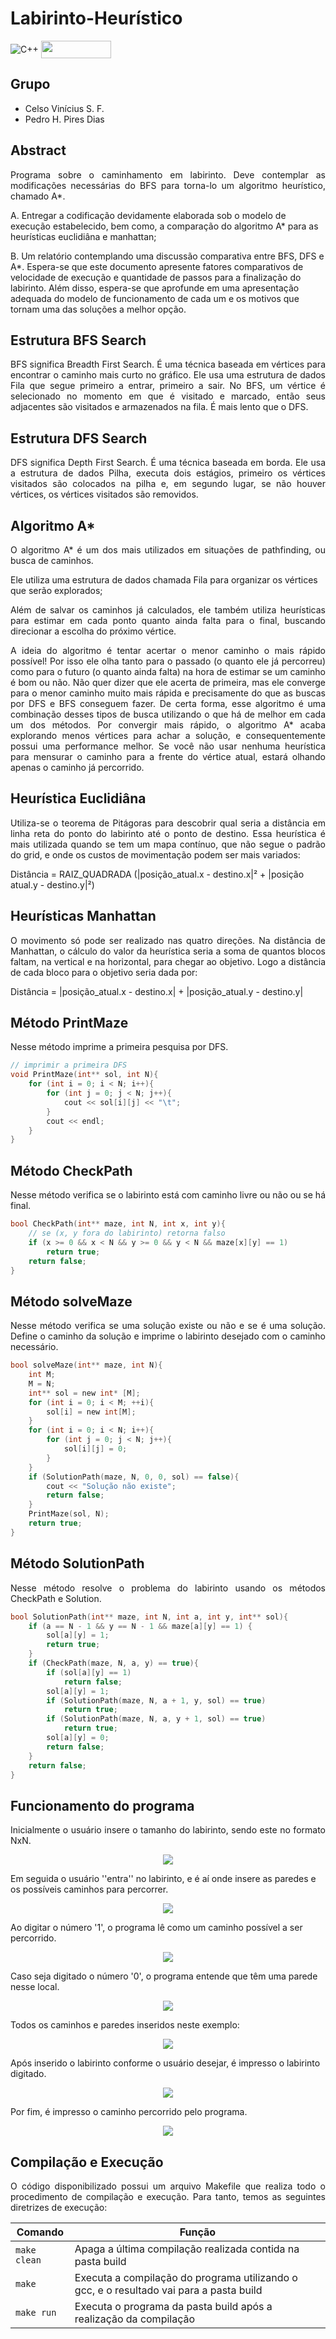 # Labirinto-Heurístico

<div style="display: inline-block;">
<img align="center" alt="C++" src="https://img.shields.io/badge/C%2B%2B-00599C?style=for-the-badge&logo=c%2B%2B&logoColor=white" />
<img align="center" height="28px" width="112px" src="https://img.shields.io/badge/Made%20for-VSCode-1f425f.svg"/> 
</a> 
</div>

<p> </p>
<p> </p>

## Grupo
- Celso Vinícius S. F.
- Pedro H. Pires Dias

## Abstract
<p align="justify">
Programa sobre o caminhamento em labirinto. Deve contemplar as modificações necessárias do BFS para torna-lo um algoritmo heurístico, chamado A*.

A. Entregar a codificação devidamente elaborada sob o modelo de execução estabelecido, bem como, a comparação do algoritmo A* para as heurísticas euclidiâna e manhattan;

B. Um relatório contemplando uma discussão comparativa entre BFS, DFS e A*. Espera-se que este documento apresente fatores comparativos de velocidade de execução e quantidade de passos para a finalização do labirinto. Além disso, espera-se que aprofunde em uma apresentação adequada do modelo de funcionamento de cada um e os motivos que tornam uma das soluções a melhor opção.

## Estrutura BFS Search
<p align="justify">
BFS significa Breadth First Search. É uma técnica baseada em vértices para encontrar o caminho mais curto no gráfico. Ele usa uma estrutura de dados Fila que segue primeiro a entrar, primeiro a sair. No BFS, um vértice é selecionado no momento em que é visitado e marcado, então seus adjacentes são visitados e armazenados na fila. É mais lento que o DFS. 
</p>

## Estrutura DFS Search
<p align="justify">
DFS significa Depth First Search. É uma técnica baseada em borda. Ele usa a estrutura de dados Pilha, executa dois estágios, primeiro os vértices visitados são colocados na pilha e, em segundo lugar, se não houver vértices, os vértices visitados são removidos. 
</p>

## Algoritmo A*
<p align="justify">
O algoritmo A* é um dos mais utilizados em situações de pathfinding, ou busca de caminhos.
</p>

Ele utiliza uma estrutura de dados chamada Fila para organizar os vértices que serão explorados;

<p align="justify">
Além de salvar os caminhos já calculados, ele também utiliza heurísticas para estimar em cada ponto quanto ainda falta para o final, buscando direcionar a escolha do próximo vértice.
</p>

<p align="justify">
A ideia do algoritmo é tentar acertar o menor caminho o mais rápido possível! Por isso ele olha tanto para o passado (o quanto ele já percorreu) como para o futuro (o quanto ainda falta) na hora de estimar se um caminho é bom ou não. Não quer dizer que ele acerta de primeira, mas ele converge para o menor caminho muito mais rápida e precisamente do que as buscas por DFS e BFS conseguem fazer. De certa forma, esse algoritmo é uma combinação desses tipos de busca utilizando o que há de melhor em cada um dos métodos.
Por convergir mais rápido, o algoritmo A* acaba explorando menos vértices para achar a solução, e consequentemente possui uma performance melhor. Se você não usar nenhuma heurística para mensurar o caminho para a frente do vértice atual, estará olhando apenas o caminho já percorrido.
</p>

## Heurística Euclidiâna
<p align="justify">
Utiliza-se o teorema de Pitágoras para descobrir qual seria a distância em linha reta do ponto do labirinto até o ponto de destino. Essa heurística é mais utilizada quando se tem um mapa contínuo, que não segue o padrão do grid, e onde os custos de movimentação podem ser mais variados:

Distância = RAIZ_QUADRADA (|posição_atual.x - destino.x|² + |posição atual.y - destino.y|²)
</p>

## Heurísticas Manhattan
<p align="justify">
O movimento só pode ser realizado nas quatro direções. Na distância de Manhattan, o cálculo do valor da heurística seria a soma de quantos blocos faltam, na vertical e na horizontal, para chegar ao objetivo. Logo a distância de cada bloco para o objetivo seria dada por:

Distância = |posição_atual.x - destino.x| + |posição_atual.y - destino.y|
</p>

## Método PrintMaze
<p align="justify">
Nesse método imprime a primeira pesquisa por DFS.
</p>

```c
// imprimir a primeira DFS
void PrintMaze(int** sol, int N){
    for (int i = 0; i < N; i++){
        for (int j = 0; j < N; j++){
            cout << sol[i][j] << "\t";
        }
        cout << endl;
    }
}
```

## Método CheckPath
<p align="justify">
Nesse método verifica se o labirinto está com caminho livre ou não ou se há final.
</p>

```c
bool CheckPath(int** maze, int N, int x, int y){
    // se (x, y fora do labirinto) retorna falso
    if (x >= 0 && x < N && y >= 0 && y < N && maze[x][y] == 1)
        return true;
    return false;
}  
```


## Método solveMaze
<p align="justify">
Nesse método verifica se uma solução existe ou não e se é uma solução. Define o caminho da solução e imprime o labirinto desejado com o caminho necessário.
</p>

```c
bool solveMaze(int** maze, int N){
    int M;
    M = N;
    int** sol = new int* [M];
    for (int i = 0; i < M; ++i){
        sol[i] = new int[M];
    }
    for (int i = 0; i < N; i++){
        for (int j = 0; j < N; j++){
            sol[i][j] = 0;
        }
    }
    if (SolutionPath(maze, N, 0, 0, sol) == false){
        cout << "Solução não existe";
        return false;
    }
    PrintMaze(sol, N);
    return true;
}  
```

## Método SolutionPath
<p align="justify">
Nesse método resolve o problema do labirinto usando os métodos CheckPath e Solution.
</p>

```c
bool SolutionPath(int** maze, int N, int a, int y, int** sol){
    if (a == N - 1 && y == N - 1 && maze[a][y] == 1) {
        sol[a][y] = 1;
        return true;
    }
    if (CheckPath(maze, N, a, y) == true){
        if (sol[a][y] == 1)
            return false;
        sol[a][y] = 1;
        if (SolutionPath(maze, N, a + 1, y, sol) == true)
            return true;
        if (SolutionPath(maze, N, a, y + 1, sol) == true)
            return true;
        sol[a][y] = 0;
        return false;
    }
    return false;
}         
```





## Funcionamento do programa

<p align="justify">	
	Inicialmente o usuário insere o tamanho do labirinto, sendo este no formato NxN.
  </p>
    <p align="center">
    <img align="center" src="imgs/tam_maze.png"/> 
  </p>
  
  Em seguida o usuário ''entra'' no labirinto, e é aí onde insere as paredes e os possíveis caminhos para percorrer. 
  </p>
    <p align="center">
    <img align="center" src="imgs/inside_maze.png"/> 
  </p>
  
  Ao digitar o número '1', o programa lê como um caminho possível a ser percorrido.
  </p>
    <p align="center">
    <img align="center" src="imgs/example_insert_1.png"/> 
  </p>
  
  Caso seja digitado o número '0', o programa entende que têm uma parede nesse local.
  </p>
    <p align="center">
    <img align="center" src="imgs/example_insert_0.png"/> 
  </p>
  
  
  Todos os caminhos e paredes inseridos neste exemplo:
  </p>
    <p align="center">
    <img align="center" src="imgs/all_inserts.png"/> 
  </p>
  
  Após inserido o labirinto conforme o usuário desejar, é impresso o labirinto digitado.
  </p>
    <p align="center">
    <img align="center" src="imgs/maze_initialized.png"/> 
  </p>
  
  Por fim, é impresso o caminho percorrido pelo programa.
  </p>
    <p align="center">
    <img align="center" src="imgs/maze_solution.png"/> 
  </p>
  
## Compilação e Execução
<p align="justify">
O código disponibilizado possui um arquivo Makefile que realiza todo o procedimento de compilação e execução. Para tanto, temos as seguintes diretrizes de execução:
</p>

| Comando                |  Função                                                                                           |                     
| -----------------------| ------------------------------------------------------------------------------------------------- |
|  `make clean`          | Apaga a última compilação realizada contida na pasta build                                        |
|  `make`                | Executa a compilação do programa utilizando o gcc, e o resultado vai para a pasta build           |
|  `make run`            | Executa o programa da pasta build após a realização da compilação                                 |


